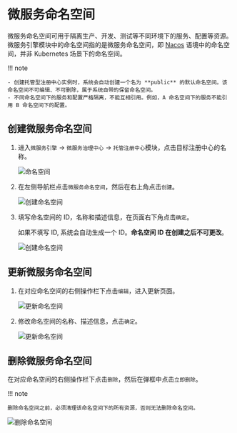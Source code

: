 # 微服务命名空间

微服务命名空间可用于隔离生产、开发、测试等不同环境下的服务、配置等资源。微服务引擎模块中的命名空间指的是微服务命名空间，即 [Nacos](https://nacos.io/zh-cn/docs/what-is-nacos.html) 语境中的命名空间，并非 Kubernetes 场景下的命名空间。

!!! note

    - 创建托管型注册中心实例时，系统会自动创建一个名为 **public** 的默认命名空间。该命名空间不可编辑、不可删除，属于系统自带的保留命名空间。
    - 不同命名空间下的服务和配置严格隔离，不能互相引用。例如，A 命名空间下的服务不能引用 B 命名空间下的配置。

## 创建微服务命名空间

1. 进入`微服务引擎` -> `微服务治理中心` -> `托管注册中心`模块，点击目标注册中心的名称。

    ![命名空间](https://community-github.cn-sh2.ufileos.com/daocloud-docs-images/docs/skoala/registry/managed/imgs/ns-1.png)

2. 在左侧导航栏点击`微服务命名空间`，然后在右上角点击`创建`。
  
    ![创建命名空间](https://community-github.cn-sh2.ufileos.com/daocloud-docs-images/docs/skoala/registry/managed/imgs/create-ns-1.png)

3. 填写命名空间的 ID，名称和描述信息，在页面右下角点击`确定`。

    如果不填写 ID, 系统会自动生成一个 ID。**命名空间 ID 在创建之后不可更改**。

    ![创建命名空间](https://community-github.cn-sh2.ufileos.com/daocloud-docs-images/docs/skoala/registry/managed/imgs/create-ns-2.png)

## 更新微服务命名空间

1. 在对应命名空间的右侧操作栏下点击`编辑`，进入更新页面。

    ![更新命名空间](https://community-github.cn-sh2.ufileos.com/daocloud-docs-images/docs/skoala/registry/managed/imgs/update-ns-1.png)

2. 修改命名空间的名称、描述信息，点击`确定`。
  
    ![更新命名空间](https://community-github.cn-sh2.ufileos.com/daocloud-docs-images/docs/skoala/registry/managed/imgs/update-ns-2.png)

## 删除微服务命名空间

在对应命名空间的右侧操作栏下点击`删除`，然后在弹框中点击`立即删除`。

!!! note
  
    删除命名空间之前，必须清理该命名空间下的所有资源，否则无法删除命名空间。

![删除命名空间](https://community-github.cn-sh2.ufileos.com/daocloud-docs-images/docs/skoala/registry/managed/imgs/delete-ns-1.png)